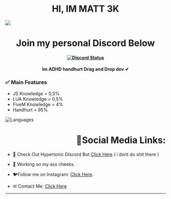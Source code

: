 <h1 align="center">
	HI, IM MATT 3K
</h1>

<img src="https://d39-a.sdn.cz/d_39/c_img_QJ_b/tf6CD.jpeg?fl=cro,0,88,1250,703%7Cres,1200,,1%7Cwebp,75">

<h1 align="center">
	Join my personal Discord Below
</h1>

<h4 align="center">
	<a href="https://discord.gg/Ckt3uYP" title=""><img alt="Discord Status" src="https://discordapp.com/api/guilds/715309189458821160/widget.png"></a>
</h4>

<h4 align="center">
Im ADHD handhurt Drag and Drop dev ✔
</h5>

### ✅ Main Features
- JS Knowledge = 0,5%
- LUA Knowledge = 0,5%
- FiveM Knowledge = 4%
- Handhurt = 95%

<p align="left">
  <img src="https://github-readme-stats.vercel.app/api/top-langs/?username=HypnoticSiege&layout=compact&theme=dark-blue" alt="Languages" />
</p align>
<h1 align="right">🔗Social Media Links: </h1>

- 🤖 Check Out Hypertonic Discord Bot [Click Here](https://hypertonicdiscordbot.weebly.com/) ( i dont do shit there )

- 🤖 Working on my ass cheeks.

- 🐦Follow me on Instagram: [Click Here](https://instagram.com/mts3k).

- ✉ Contact Me: [Click Here](https://instagram.com/mts3k)
<hr>
